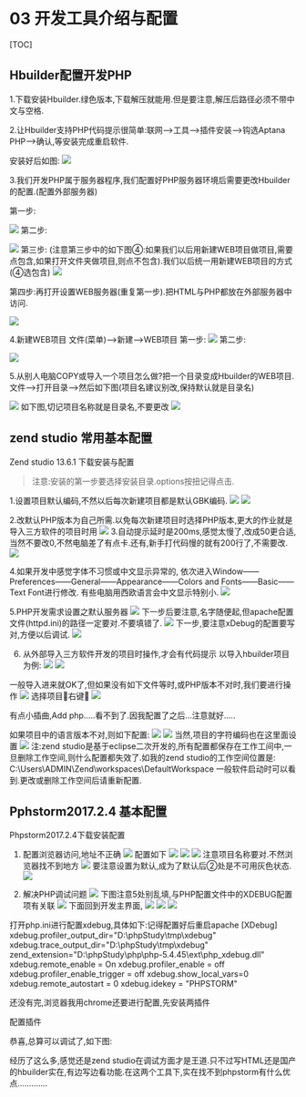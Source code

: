 # 03 开发工具介绍与配置
[TOC]

## Hbuilder配置开发PHP
1.下载安装Hbuilder.绿色版本,下载解压就能用.但是要注意,解压后路径必须不带中文与空格.

2.让Hbuilder支持PHP代码提示很简单:联网-->工具-->插件安装-->钩选Aptana PHP-->确认,等安装完成重启软件.

安装好后如图:
![](./_image/2017-10-25-08-50-38.jpg)

3.我们开发PHP属于服务器程序,我们配置好PHP服务器环境后需要更改Hbuilder的配置.(配置外部服务器)

第一步:

![](./_image/2017-10-25-08-53-26.jpg)
第二步:

![](./_image/2017-10-25-08-54-36.jpg)
第三步:
(注意第三步中的如下图④:如果我们以后用新建WEB项目做项目,需要点包含,如果打开文件夹做项目,则点不包含).我们以后统一用新建WEB项目的方式(④选包含)
![](./_image/2018-11-07-08-41-37.jpg)

第四步:再打开设置WEB服务器(重复第一步).把HTML与PHP都放在外部服务器中访问.

![](./_image/2017-10-25-09-00-44.jpg)

4.新建WEB项目
文件(菜单)-->新建-->WEB项目
第一步:
![](./_image/2017-10-25-09-31-09.jpg)
第二步:

![](./_image/2017-10-25-09-32-30.jpg)

5.从别人电脑COPY或导入一个项目怎么做?把一个目录变成Hbuilder的WEB项目.
文件-->打开目录-->然后如下图(项目名建议别改,保持默认就是目录名)

![](./_image/2018-11-07-08-52-02.jpg)
如下图,切记项目名称就是目录名,不要更改
![](./_image/2017-10-25-09-35-42.jpg)

## zend studio 常用基本配置
Zend studio 13.6.1 下载安装与配置
>注意:安装的第一步要选择安装目录.options按扭记得点击.

1.设置项目默认编码,不然以后每次新建项目都是默认GBK编码.
![](./_image/2018-11-07-11-46-57.jpg)
![](./_image/2018-11-07-11-47-06.jpg)

2.改默认PHP版本为自己所需.以免每次新建项目时选择PHP版本,更大的作业就是导入三方软件的项目时用
![](./_image/2018-11-07-11-47-18.jpg)
3.自动提示延时是200ms,感觉太慢了,改成50更合适,当然不要改0,不然电脑差了有点卡.还有,新手打代码慢的就有200行了,不需要改.
![](./_image/2018-11-07-11-47-34.jpg)

4.如果开发中感觉字体不习惯或中文显示异常的,
依次进入Window——Preferences——General——Appearance——Colors and Fonts——Basic——Text Font进行修改.
有些电脑用西欧语言会中文显示特别小.
![](./_image/2018-11-07-11-47-55.jpg)
 
5.PHP开发需求设置之默认服务器
![](./_image/2018-11-07-11-48-09.jpg)
下一步后要注意,名字随便起,但apache配置文件(httpd.ini)的路径一定要对.不要填错了.
![](./_image/2018-11-07-11-48-22.jpg)
下一步,要注意xDebug的配置要写对,方便以后调试.
![](./_image/2018-11-07-11-48-36.jpg)
 
6. 从外部导入三方软件开发的项目时操作,才会有代码提示
以导入hbuilder项目为例:
![](./_image/2018-11-07-11-48-50.jpg)
![](./_image/2018-11-07-11-49-03.jpg)

一般导入进来就OK了,但如果没有如下文件等时,或PHP版本不对时,我们要进行操作
![](./_image/2018-11-07-11-49-13.jpg)
选择项目右键
![](./_image/2018-11-07-11-49-26.jpg)


有点小插曲,Add php…..看不到了.因我配置了之后…注意就好…..

如果项目中的语言版本不对,则如下配置:
![](./_image/2018-11-07-11-49-57.jpg)
![](./_image/2018-11-07-11-50-10.jpg)
当然,项目的字符编码也在这里面设置
![](./_image/2018-11-07-11-50-20.jpg)
注:zend studio是基于eclipse二次开发的,所有配置都保存在工作工间中,一旦删除工作空间,则什么配置都失效了.如我的zend studio的工作空间位置是: C:\Users\ADMIN\Zend\workspaces\DefaultWorkspace 一般软件启动时可以看到.更改或删除工作空间后请重新配置.

## Pphstorm2017.2.4 基本配置
Phpstorm2017.2.4下载安装配置
1.	配置浏览器访问,地址不正确
![](./_image/2018-11-07-11-56-35.jpg)
配置如下
![](./_image/2018-11-07-11-56-47.jpg)
![](./_image/2018-11-07-11-56-59.jpg)
![](./_image/2018-11-07-11-57-22.jpg)
注意项目名称要对.不然浏览器找不到地方
![](./_image/2018-11-07-11-57-36.jpg)
要注意设置为默认,成为了默认后②处是不可用灰色状态.
![](./_image/2018-11-07-11-57-46.jpg)
 
2.	解决PHP调试问题
![](./_image/2018-11-07-11-58-19.jpg)
下图注意5处别乱填,与PHP配置文件中的XDEBUG配置项有关联
![](./_image/2018-11-07-11-58-32.jpg)
下面回到开发主界面,
![](./_image/2018-11-07-11-58-43.jpg)
![](./_image/2018-11-07-11-58-57.jpg)
![](./_image/2018-11-07-11-59-06.jpg)

 



打开php.ini进行配置xdebug,具体如下:记得配置好后重启apache
[XDebug]
xdebug.profiler_output_dir="D:\phpStudy\tmp\xdebug"
xdebug.trace_output_dir="D:\phpStudy\tmp\xdebug"
zend_extension="D:\phpStudy\php\php-5.4.45\ext\php_xdebug.dll"
xdebug.remote_enable = On
xdebug.profiler_enable = off
xdebug.profiler_enable_trigger = off
xdebug.show_local_vars=0
xdebug.remote_autostart = 0
xdebug.idekey = "PHPSTORM"

还没有完,浏览器我用chrome还要进行配置,先安装两插件
 
配置插件
 
恭喜,总算可以调试了,如下图:
 

经历了这么多,感觉还是zend studio在调试方面才是王道.只不过写HTML还是国产的hbuilder实在,有边写边看功能.在这两个工具下,实在找不到phpstorm有什么优点………….










